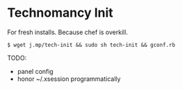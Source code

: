 # Technomancy Init

For fresh installs. Because chef is overkill.

    $ wget j.mp/tech-init && sudo sh tech-init && gconf.rb

TODO:
- panel config
- honor ~/.xsession programmatically
